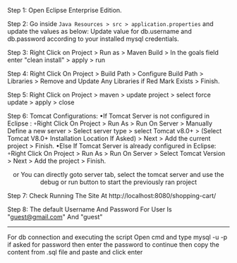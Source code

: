 Step 1: Open Eclipse Enterprise Edition.

Step 2: Go inside `Java Resources > src > application.properties` and update the values as below:
Update value for db.username and db.password according to your installed mysql credentials.


Step 3: Right Click on Project > Run as > Maven Build > In the goals field enter "clean install" > apply > run

Step 4: Right Click On Project > Build Path > Configure Build Path > Libraries > Remove and Update Any Libraries if Red Mark Exists > Finish.

Step 5: Right Click on Project > maven > update project > select force update > apply > close

Step 6: Tomcat Configurations:
•If Tomcat Server is not configured in Eclipse :
◦Right Click On Project > Run As > Run On Server > Manually Define a new server > Select server type > select Tomcat v8.0+ > (Select Tomcat V8.0+ Installation Location If Asked) > Next > Add the current project > Finish.
•Else If Tomcat Server is already configured in Eclipse:
◦Right Click On Project > Run As > Run On Server > Select Tomcat Version > Next > Add the project > Finish.<p align='center'>or
You can directly goto server tab, select the tomcat server and use the debug or run button to start the previously ran project

Step 7: Check Running The Site At
http://localhost:8080/shopping-cart/

Step 8: The default Username And Password For User Is "guest@gmail.com" And "guest"


-----------------------------------------------------------------------------------------------------------------------------------------------
For db connection and executing the script
Open cmd and type mysql -u <username> -p
if asked for password then enter the password to continue
then copy the content from .sql file and paste and click enter
